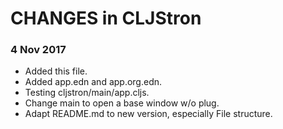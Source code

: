 # CHANGES in CLJStron

### 4 Nov 2017
  * Added this file.
  * Added app.edn and app.org.edn.
  * Testing cljstron/main/app.cljs.
  * Change main to open a base window w/o plug.
  * Adapt README.md to new version, especially File structure.
